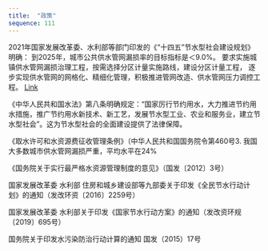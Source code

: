 ```yaml
---
title:  "政策"
sequence: 111
---
```


2021年国家发展改革委、水利部等部门印发的《“十四五”节水型社会建设规划》明确：
到2025年，城市公共供水管网漏损率的目标指标是＜9.0%。
要求实施城镇供水管网漏损治理工程，按需选择分区计量实施路线，建设分区计量工程，
逐步实现供水管网的网格化、精细化管理，积极推进管网改造、供水管网压力调控工程。
[Link](https://blog.csdn.net/laizonghai/article/details/125569351)

《中华人民共和国水法》第八条明确规定：“国家厉行节约用水，大力推进节约用水措施，推广节约用水新技术、新工艺，发展节水型工业、农业和服务业，建立节水型社会”。这为节水型社会的全面建设提供了法律保障。

《取水许可和水资源费征收管理条例》（中华人民共和国国务院令第460号3. 我国大多数城市供水管网漏损严重，平均水平在24%

《国务院关于实行最严格水资源管理制度的意见》（国发〔2012〕3号）

国家发展改革委 水利部 住房和城乡建设部等九部委关于印发《全民节水行动计划》的通知（发改环资〔2016〕2259号）

国家发展改革委 水利部关于印发《国家节水行动方案》的通知（发改资环规〔2019〕695号）


国务院关于印发水污染防治行动计算的通知 国发（2015）17号

